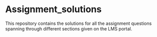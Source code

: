 # Assignment_solutions
This repository contains the solutions for all the assignment questions spanning through different sections given on the LMS portal.
